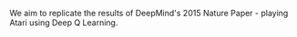 We aim to replicate the results of DeepMind's 2015 Nature Paper - playing Atari using Deep Q Learning.